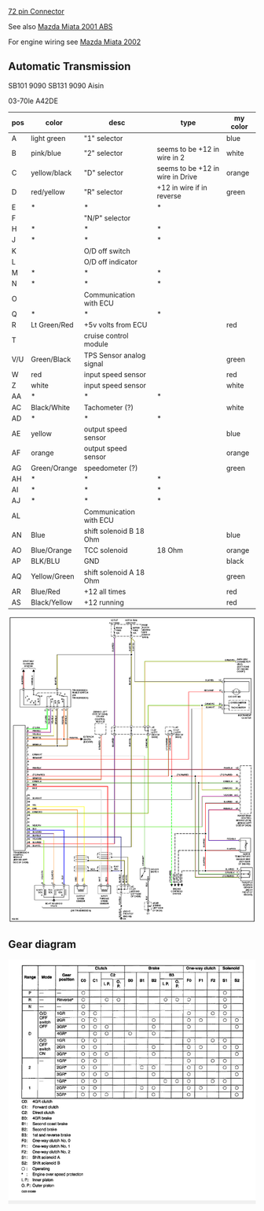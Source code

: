 [72 pin Connector](OEM-connectors#72-pin)

See also [Mazda Miata 2001 ABS](Mazda-Miata-2001-ABS)

For engine wiring see [Mazda Miata 2002](Mazda-Miata-2002)


## Automatic Transmission

SB101 9090
SB131 9090
Aisin

03-70le
A42DE

| pos | color        | desc                     | type                             | my color |
| --- | ------------ | ------------------------ | -------------------------------- | -------- |
| A   | light green  | "1" selector             |                                  | blue     |
| B   | pink/blue    | "2" selector             | seems to be +12 in wire in 2     | white    |
| C   | yellow/black | "D" selector             | seems to be +12 in wire in Drive | orange   |
| D   | red/yellow   | "R" selector             | \+12 in wire if in reverse       | green    |
| E   | \*           | \*                       | \*                               |          |
| F   |              | "N/P" selector           |                                  |          |
| H   | \*           | \*                       | \*                               |          |
| J   | \*           | \*                       | \*                               |          |
| K   |              | O/D off switch           |                                  |          |
| L   |              | O/D off indicator        |                                  |          |
| M   | \*           | \*                       | \*                               |          |
| N   | \*           | \*                       | \*                               |          |
| O   |              | Communication with ECU   |                                  |          |
| Q   | \*           | \*                       | \*                               |          |
| R   | Lt Green/Red | \+5v volts from ECU      |                                  | red      |
| T   |              | cruise control module    |                                  |          |
| V/U | Green/Black  | TPS Sensor analog signal |                                  | green    |
| W   | red          | input speed sensor       |                                  | red      |
| Z   | white        | input speed sensor       |                                  | white    |
| AA  | \*           | \*                       | \*                               |          |
| AC  | Black/White  | Tachometer (?)           |                                  | white    |
| AD  | \*           | \*                       | \*                               |          |
| AE  | yellow       | output speed sensor      |                                  | blue     |
| AF  | orange       | output speed sensor      |                                  | orange   |
| AG  | Green/Orange | speedometer (?)          |                                  | green    |
| AH  | \*           | \*                       | \*                               |          |
| AI  | \*           | \*                       | \*                               |          |
| AJ  | \*           | \*                       | \*                               |          |
| AL  |              | Communication with ECU   |                                  |          |
| AN  | Blue         | shift solenoid B 18 Ohm  |                                  | blue     |
| AO  | Blue/Orange  | TCC solenoid             | 18 Ohm                           | orange   |
| AP  | BLK/BLU      | GND                      |                                  | black    |
| AQ  | Yellow/Green | shift solenoid A 18 Ohm  |                                  | green    |
| AR  | Blue/Red     | \+12 all times           |                                  | red      |
| AS  | Black/Yellow | \+12 running             |                                  | red      |

![Wiring Diagram](Images/Mazda_miata_2001_at.png)

## Gear diagram
![Gear Diagram](Images/Mazda_miata_2003_gear_position.png)
